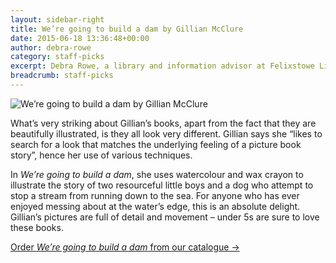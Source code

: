 ```yaml
---
layout: sidebar-right
title: We’re going to build a dam by Gillian McClure
date: 2015-06-18 13:36:48+00:00
author: debra-rowe
category: staff-picks
excerpt: Debra Rowe, a library and information advisor at Felixstowe Library, reviews <cite>We’re going to build a dam</cite>, a beautifully illustrated picture book for young children.
breadcrumb: staff-picks
---
```

![We’re going to build a dam by Gillian McClure](/images/featured/featured-were-going-to-build-a-dam.jpg)

What’s very striking about Gillian’s books, apart from the fact that they are beautifully illustrated, is they all look very different. Gillian says she &#8220;likes to search for a look that matches the underlying feeling of a picture book story&#8221;, hence her use of various techniques.

In <cite>We’re going to build a dam</cite>, she uses watercolour and wax crayon to illustrate the story of two resourceful little boys and a dog who attempt to stop a stream from running down to the sea. For anyone who has ever enjoyed messing about at the water’s edge, this is an absolute delight. Gillian’s pictures are full of detail and movement &#8211; under 5s are sure to love these books.

[Order <cite>We’re going to build a dam</cite> from our catalogue →](https://suffolk.spydus.co.uk/cgi-bin/spydus.exe/ENQ/OPAC/BIBENQ/30054874?QRY=CTIBIB%3C%20IRN(18045886)&QRYTEXT=We%27re%20going%20to%20build%20a%20dam)
